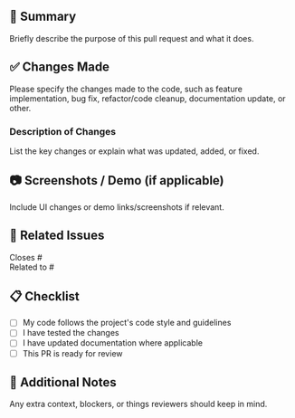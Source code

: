## 📌 Summary

Briefly describe the purpose of this pull request and what it does.

## ✅ Changes Made

Please specify the changes made to the code, such as feature implementation, bug fix, refactor/code cleanup, documentation update, or other.

### Description of Changes
List the key changes or explain what was updated, added, or fixed.

## 📷 Screenshots / Demo (if applicable)

Include UI changes or demo links/screenshots if relevant.

## 🔗 Related Issues

Closes #  
Related to #  

## 📋 Checklist

- [ ] My code follows the project's code style and guidelines
- [ ] I have tested the changes
- [ ] I have updated documentation where applicable
- [ ] This PR is ready for review

## 📝 Additional Notes

Any extra context, blockers, or things reviewers should keep in mind.

